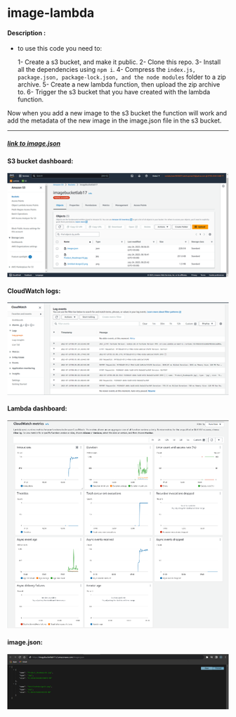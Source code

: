 # image-lambda

#### Description :

- to use this code you need to:

    1- Create a s3 bucket, and make it public.
    2- Clone this repo.
    3- Install all the dependencies using `npm i`.
    4- Compress the `index.js, package.json, package-lock.json, and the node modules` folder to a zip archive.
    5- Create a new lambda function, then upload the zip archive to.
    6- Trigger the s3 bucket that you have created with the lambda function.

Now when you add a new image to the s3 bucket the function will work and add the metadata of the new image in the image.json file in the s3 bucket.

---

##### [link to image.json](https://imagebucketlab17.s3.amazonaws.com/images.json)

#### S3 bucket dashboard:

![Alt text](assets/image.png)

#### CloudWatch logs:

![Alt text](assets/image-2.png)

#### Lambda dashboard:

![Alt text](assets/image-1.png)

#### image.json:

![alt](assets/image2.png)
